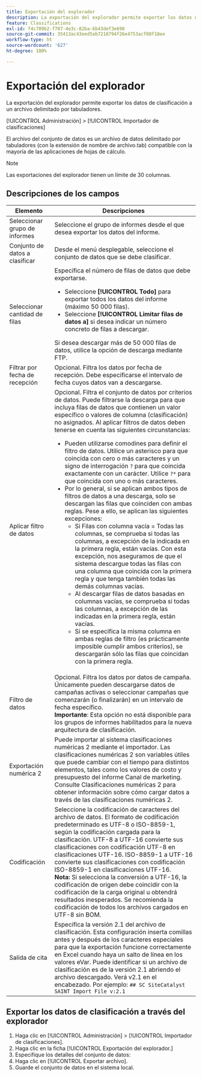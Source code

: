 ```yaml
---
title: Exportación del explorador
description: La exportación del explorador permite exportar los datos de clasificación a un archivo delimitado por tabuladores.
feature: Classifications
exl-id: f4c709b2-f707-4e3c-82ba-6b43def3e698
source-git-commit: 35413ac43eed5ab7218794f26e4753acf08f18ee
workflow-type: ht
source-wordcount: '627'
ht-degree: 100%

---
```


# Exportación del explorador

La exportación del explorador permite exportar los datos de clasificación a un archivo delimitado por tabuladores.

[!UICONTROL Administración] > [!UICONTROL Importador de clasificaciones]

El archivo del conjunto de datos es un archivo de datos delimitado por tabuladores (con la extensión de nombre de archivo.tab) compatible con la mayoría de las aplicaciones de hojas de cálculo.

>[!NOTE]
>Las exportaciones del explorador tienen un límite de 30 columnas.

## Descripciones de los campos

| Elemento | Descripciones |
| --- | --- |
| Seleccionar grupo de informes | Seleccione el grupo de informes desde el que desea exportar los datos del informe. |
| Conjunto de datos a clasificar | Desde el menú desplegable, seleccione el conjunto de datos que se debe clasificar. |
| Seleccionar cantidad de filas | Especifica el número de filas de datos que debe exportarse.<ul><li>Seleccione **[!UICONTROL Todo]** para exportar todos los datos del informe (máximo 50 000 filas).</li><li>Seleccione **[!UICONTROL Limitar filas de datos a]** si desea indicar un número concreto de filas a descargar.</li></ul>Si desea descargar más de 50 000 filas de datos, utilice la opción de descarga mediante FTP. |
| Filtrar por fecha de recepción | Opcional. Filtra los datos por fecha de recepción. Debe especificarse el intervalo de fecha cuyos datos van a descargarse. |
| Aplicar filtro de datos | Opcional. Filtra el conjunto de datos por criterios de datos. Puede filtrarse la descarga para que incluya filas de datos que contienen un valor específico o valores de columna (clasificación) no asignados. Al aplicar filtros de datos deben tenerse en cuenta las siguientes circunstancias:<ul><li>Pueden utilizarse comodines para definir el filtro de datos. Utilice un asterisco para que coincida con cero o más caracteres y un signo de interrogación `?` para que coincida exactamente con un carácter. Utilice `?*` para que coincida con uno o más caracteres.</li><li>Por lo general, si se aplican ambos tipos de filtros de datos a una descarga, solo se descargan las filas que coinciden con ambas reglas. Pese a ello, se aplican las siguientes excepciones:<ul><li>Si Filas con columna vacía = Todas las columnas, se comprueba si todas las columnas, a excepción de la indicada en la primera regla, están vacías. Con esta excepción, nos aseguramos de que el sistema descargue todas las filas con una columna que coincida con la primera regla y que tenga también todas las demás columnas vacías.</li><li>Al descargar filas de datos basadas en columnas vacías, se comprueba si todas las columnas, a excepción de las indicadas en la primera regla, están vacías.</li><li>Si se especifica la misma columna en ambas reglas de filtro (es prácticamente imposible cumplir ambos criterios), se descargarán sólo las filas que coincidan con la primera regla.</li></ul></ul> |
| Filtro de datos | Opcional. Filtra los datos por datos de campaña. Únicamente pueden descargarse datos de campañas activas o seleccionar campañas que comenzarán (o finalizarán) en un intervalo de fecha específico.<br>**Importante**: Esta opción no está disponible para los grupos de informes habilitados para la nueva arquitectura de clasificación. |
| Exportación numérica 2 | Puede importar al sistema clasificaciones numéricas 2 mediante el importador. Las clasificaciones numéricas 2 son variables útiles que puede cambiar con el tiempo para distintos elementos, tales como los valores de costo y presupuesto del informe Canal de marketing. Consulte Clasificaciones numéricas 2 para obtener información sobre cómo cargar datos a través de las clasificaciones numéricas 2. |
| Codificación | Seleccione la codificación de caracteres del archivo de datos. El formato de codificación predeterminado es UTF-8 o ISO-8859-1, según la codificación cargada para la clasificación. UTF-8 a UTF-16 convierte sus clasificaciones con codificación UTF-8 en clasificaciones UTF-16. ISO-8859-1 a UTF-16 convierte sus clasificaciones con codificación ISO-8859-1 en clasificaciones UTF-16.<br>**Nota:** Si selecciona la conversión a UTF-16, la codificación de origen debe coincidir con la codificación de la carga original u obtendrá resultados inesperados. Se recomienda la codificación de todos los archivos cargados en UTF-8 sin BOM. |
| Salida de cita | Especifica la versión 2.1 del archivo de clasificación. Esta configuración inserta comillas antes y después de los caracteres especiales para que la exportación funcione correctamente en Excel cuando haya un salto de línea en los valores eVar. Puede identificar si un archivo de clasificación es de la versión 2.1 abriendo el archivo descargado. Verá v2.1 en el encabezado. Por ejemplo: `## SC SiteCatalyst SAINT Import File v:2.1` |

## Exportar los datos de clasificación a través del explorador

1. Haga clic en [!UICONTROL Administración] > [!UICONTROL Importador de clasificaciones].
1. Haga clic en la ficha [!UICONTROL Exportación del explorador.]
1. Especifique los detalles del conjunto de datos:
1. Haga clic en [!UICONTROL Exportar archivo].
1. Guarde el conjunto de datos en el sistema local.
